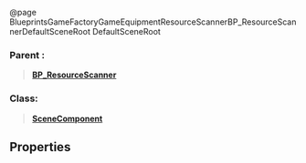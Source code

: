 @page BlueprintsGameFactoryGameEquipmentResourceScannerBP_ResourceScannerDefaultSceneRoot DefaultSceneRoot
### Parent :
<b><a href="_blueprints_game_factory_game_equipment_resource_scanner_b_p__resource_scanner.html"><blockquote>BP_ResourceScanner</blockquote></a></b>
### Class:
<b><a href="_class_script_scene_component.html"><blockquote>SceneComponent</blockquote></a></b>
## Properties
